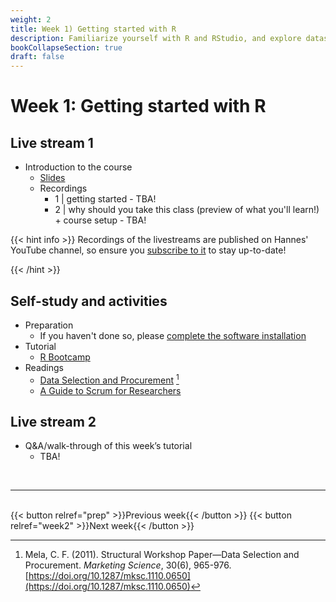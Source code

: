 ```yaml
---
weight: 2
title: Week 1) Getting started with R
description: Familiarize yourself with R and RStudio, and explore datasets.
bookCollapseSection: true
draft: false
---
```


# Week 1: Getting started with R

<!--__Obtain business and data understanding, and explore data in R__-->

## Live stream 1

- Introduction to the course <!--([re-watch](https://youtu.be/iq88xsSGyTg)))-->
  - [Slides](slides.html)
  - Recordings
    - 1 | getting started - TBA!
    - 2 | why should you take this class (preview of what you'll learn!) + course setup - TBA!

{{< hint info >}}
Recordings of the livestreams are published on Hannes' YouTube channel, so ensure you [subscribe to it](http://www.youtube.com/c/hannesdatta?sub_confirmation=1) to stay up-to-date!

{{< /hint >}}

<!--## Kick-starting your week
- Watch [the energizer for the week](https://youtu.be/2xc6a2BCEAQ) on YouTube!
00->
-->

## Self-study and activities
- Preparation
  - If you haven't done so, please [complete the software installation](../../../docs/tutorials/software-installation/_index.md)
- Tutorial
  - [R Bootcamp](docs/tutorials/r-bootcamp)
- Readings
  - [Data Selection and Procurement](https://doi.org/10.1287/mksc.1110.0650) [^1]
  - [A Guide to Scrum for Researchers](https://tilburgsciencehub.com/learn/scrum)

<!--
- [Data exploration with R and RMarkdown (Tutorial and Data Challenge 1)](docs/tutorials/data-exploration-in-r)
- [Data Selection and Procurement](https://doi.org/10.1287/mksc.1110.0650) [^1]
<!--- Demo clips on efficiency gains <!-- (2-minute clips); or podcasts-->

## Live stream 2
- Q&A/walk-through of this week’s tutorial
  - TBA!



[^1]: Mela, C. F. (2011). Structural Workshop Paper—Data Selection and Procurement. *Marketing Science*, 30(6), 965-976. [https://doi.org/10.1287/mksc.1110.0650](https://doi.org/10.1287/mksc.1110.0650)

<!--
- [Activity to explore new data](activity.md)
- Q&A on Data Challenge #1

[^1]: Mela, C. F. (2011). Structural Workshop Paper—Data Selection and Procurement. *Marketing Science*, 30(6), 965-976. [https://doi.org/10.1287/mksc.1110.0650](https://doi.org/10.1287/mksc.1110.0650)

<!--

Meetup
- Introduction to the course *live*
  - Course objectives and practical arrangements
  - Workflow overview
  - Relevance of workflow management
-->
<!--  - Any remaining questions, please post them by DEADLINE on XXXX-->

<!--
- Reading: Web scraping workflow

- Self-study
  - Readings
    - Web scraping article Hannes/Johannes/Abhi/Andrew
    - Ethics in scraping and APIs

  - Video: Assessing research fit of web scraping and APIs [recorded]


- Self study
  - sdasd
    - data enrichment (e.g., ML APIs)
    - data collection and intelligence (e.g., search; chartmetric)
    - market research (e.g., pricewatch)

-->




<!-- Hybrid teams
-->

<!--(Module 1b: Legality and Terms of Use
paper? advice?))-->

<br>

---
<br>
{{< button relref="prep" >}}Previous week{{< /button >}}
{{< button relref="week2" >}}Next week{{< /button >}}

